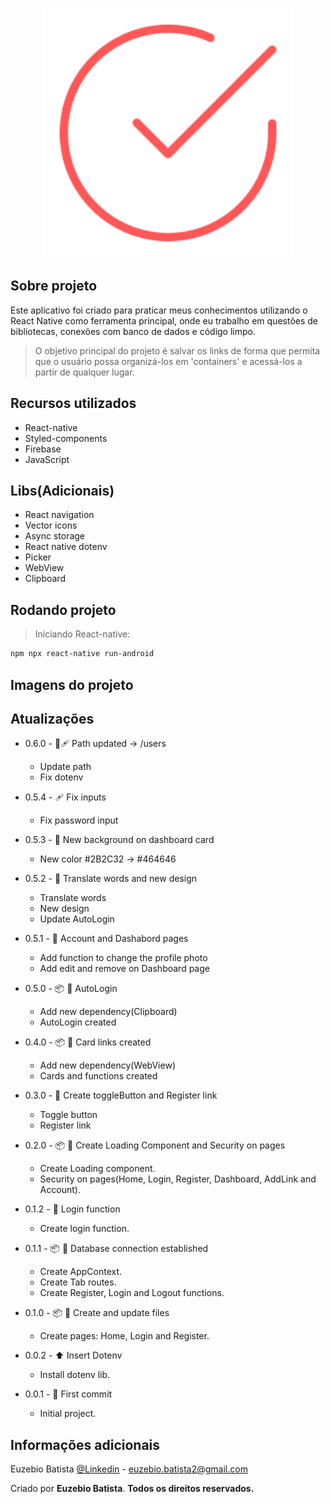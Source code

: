 <p align="center"><img src="./src/images/Logo.png" width="400" alt="Logo do aplicativo"></p>

## Sobre projeto

Este aplicativo foi criado para praticar meus conhecimentos utilizando o React Native como ferramenta principal, onde eu trabalho em questões de bibliotecas, conexões com banco de dados e código limpo.

> O objetivo principal do projeto é salvar os links de forma que permita que o usuário possa organizá-los em 'containers' e acessá-los a partir de qualquer lugar.


## Recursos utilizados

- React-native
- Styled-components
- Firebase
- JavaScript

## Libs(Adicionais)

- React navigation
- Vector icons
- Async storage
- React native dotenv
- Picker
- WebView
- Clipboard

## Rodando projeto

> Iniciando React-native:

```sh
npm npx react-native run-android
```

## Imagens do projeto


## Atualizações

* 0.6.0 - 📝🩹 Path updated -> /users
    * Update path
    * Fix dotenv

* 0.5.4 - 🩹 Fix inputs
    * Fix password input

* 0.5.3 - 📝 New background on dashboard card
    * New color #2B2C32 -> #464646

* 0.5.2 - 📝 Translate words and new design
    * Translate words
    * New design
    * Update AutoLogin

* 0.5.1 - 📝 Account and Dashabord pages
    * Add function to change the profile photo
    * Add edit and remove on Dashboard page
    
* 0.5.0 - 📦️ 📝 AutoLogin
    * Add new dependency(Clipboard)
    * AutoLogin created

* 0.4.0 - 📦️ 📝 Card links created
    * Add new dependency(WebView)
    * Cards and functions created

* 0.3.0 - 📝 Create toggleButton and Register link
    * Toggle button
    * Register link

* 0.2.0 - 📦️ 📝 Create Loading Component and Security on pages
    * Create Loading component.
    * Security on pages(Home, Login, Register, Dashboard, AddLink and Account).

* 0.1.2 - 📝 Login function
    * Create login function.

* 0.1.1 - 📦️ 📝 Database connection established
    * Create AppContext.
    * Create Tab routes.
    * Create Register, Login and Logout functions.

* 0.1.0 - 📦️ 💄 Create and update files
    * Create pages: Home, Login and Register.

* 0.0.2 - ⬆️ Insert Dotenv
    * Install dotenv lib.

* 0.0.1 - 🎉 First commit
    * Initial project.

## Informações adicionais

Euzebio Batista [@Linkedin](https://www.linkedin.com/in/euzebio-batista) - euzebio.batista2@gmail.com

Criado por **Euzebio Batista**.
**Todos os direitos reservados.**